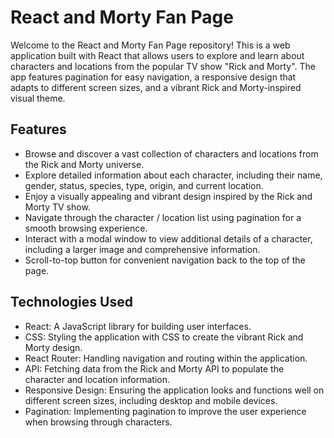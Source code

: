 # React and Morty Fan Page

Welcome to the React and Morty Fan Page repository! This is a web application built with React that allows users to explore and learn about characters and locations from the popular TV show "Rick and Morty". The app features pagination for easy navigation, a responsive design that adapts to different screen sizes, and a vibrant Rick and Morty-inspired visual theme.

## Features

- Browse and discover a vast collection of characters and locations from the Rick and Morty universe.
- Explore detailed information about each character, including their name, gender, status, species, type, origin, and current location.
- Enjoy a visually appealing and vibrant design inspired by the Rick and Morty TV show.
- Navigate through the character / location list using pagination for a smooth browsing experience.
- Interact with a modal window to view additional details of a character, including a larger image and comprehensive information.
- Scroll-to-top button for convenient navigation back to the top of the page.

## Technologies Used

- React: A JavaScript library for building user interfaces.
- CSS: Styling the application with CSS to create the vibrant Rick and Morty design.
- React Router: Handling navigation and routing within the application.
- API: Fetching data from the Rick and Morty API to populate the character and location information.
- Responsive Design: Ensuring the application looks and functions well on different screen sizes, including desktop and mobile devices.
- Pagination: Implementing pagination to improve the user experience when browsing through characters.
